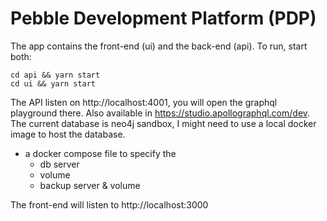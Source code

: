 # Pebble Development Platform (PDP)

The app contains the front-end (ui) and the back-end (api). To run, start both:

```
cd api && yarn start
cd ui && yarn start
```

The API listen on http://localhost:4001, you will open the graphql playground there. Also available in https://studio.apollographql.com/dev. The current database is neo4j sandbox, I might need to use a local docker image to host the database.

- a docker compose file to specify the
  - db server
  - volume
  - backup server & volume

The front-end will listen to http://localhost:3000
